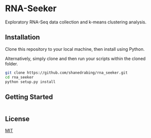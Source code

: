# RNA-Seeker

Exploratory RNA-Seq data collection and k-means clustering analysis.

## Installation

Clone this repository to your local machine, then install using Python.

Alternatively, simply clone and then run your scripts within the cloned folder.

```bash
git clone https://github.com/shanedrabing/rna_seeker.git
cd rna_seeker
python setup.py install
```

## Getting Started

```python

```

## License

[MIT](https://choosealicense.com/licenses/mit/)
